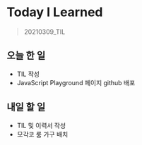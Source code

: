 # Today I Learned

> 20210309_TIL <br>

## 오늘 한 일

- TIL 작성
- JavaScript Playground 페이지 github 배포

## 내일 할 일

- TIL 및 이력서 작성
- 모각코 룸 가구 배치
